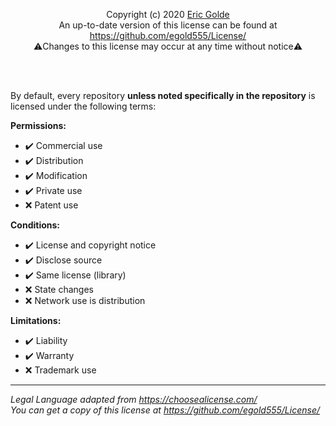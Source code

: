 
<p align="center">
Copyright (c) 2020 <a href="https://erc.golde.org/">Eric Golde</a>
<br>
An up-to-date version of this license can be found at <a href="https://github.com/egold555/License/">https://github.com/egold555/License/</a>
<br>
⚠️Changes to this license may occur at any time without notice⚠️
</p>

<br>
<br>

By default, every repository **__unless noted specifically in the repository__** is licensed under the following terms:

**Permissions:**
- <span title="This software and derivatives may be used for commercial purposes.">✔️ Commercial use</span>
- <span title="This software may be distributed.">✔️ Distribution</span>
- <span title="This software may be modified.">✔️ Modification</span>
- <span title="This software may be used and modified in private.">✔️ Private use</span>
- <span title="This license provides an express grant of patent rights from contributors.">❌ Patent use</span>

**Conditions:**
- <span title="A copy of the license and copyright notice must be included with the software.">✔️ License and copyright notice</span>
- <span title="Source code must be made available when the software is distributed. ">✔️ Disclose source</span>
- <span title="Modifications must be released under the same license when distributing the software. In some cases a similar or related license may be used, or this condition may not apply to works that use the software as a library.">✔️ Same license (library)</span>
- <span title="Changes made to the code must be documented.">❌ State changes</span>
- <span title="Users who interact with the software via network are given the right to receive a copy of the source code.">❌ Network use is distribution</span>

**Limitations:**
- <span title="This license includes a limitation of liability.">✔️ Liability</span>
- <span title="The license explicitly states that it does NOT provide any warranty.">✔️ Warranty</span>
- <span title="This license explicitly states that it does NOT grant trademark rights, even though licenses without such a statement probably do not grant any implicit trademark rights.">❌ Trademark use</span>

---

*Legal Language adapted from https://choosealicense.com/*
<br>
*You can get a copy of this license at https://github.com/egold555/License/*
